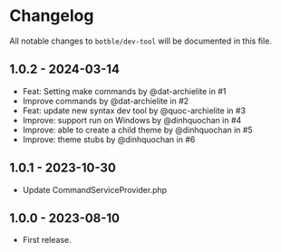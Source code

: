 # Changelog

All notable changes to `botble/dev-tool` will be documented in this file.

## 1.0.2 - 2024-03-14

- Feat: Setting make commands by @dat-archielite in #1
- Improve commands by @dat-archielite in #2
- Feat: update new syntax dev tool by @quoc-archielite in #3
- Improve: support run on Windows by @dinhquochan in #4
- Improve: able to create a child theme by @dinhquochan in #5
- Improve: theme stubs by @dinhquochan in #6

## 1.0.1 - 2023-10-30

- Update CommandServiceProvider.php

## 1.0.0 - 2023-08-10

- First release.
